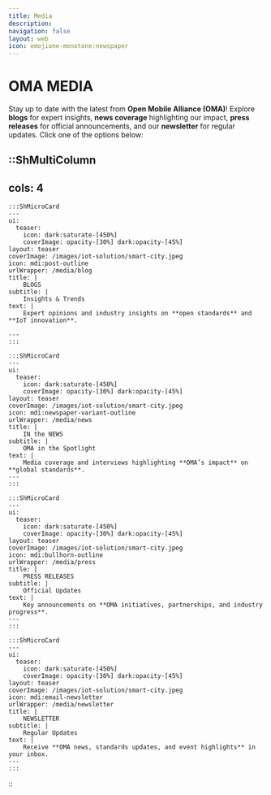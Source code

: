 ```yaml
---
title: Media
description:
navigation: false
layout: web
icon: emojione-monotone:newspaper
---
```


# OMA MEDIA

Stay up to date with the latest from **Open Mobile Alliance (OMA)**! Explore **blogs** for expert insights, **news coverage** highlighting our impact, **press releases** for official announcements, and our **newsletter** for regular updates. Click one of the options below:

::ShMultiColumn
---
cols: 4
---

    :::ShMicroCard
    ---
    ui:
      teaser:
        icon: dark:saturate-[450%]
        coverImage: opacity-[30%] dark:opacity-[45%]
    layout: teaser    
    coverImage: /images/iot-solution/smart-city.jpeg
    icon: mdi:post-outline
    urlWrapper: /media/blog
    title: |
        BLOGS
    subtitle: |
        Insights & Trends
    text: |
        Expert opinions and industry insights on **open standards** and **IoT innovation**.

    ---
    :::

    :::ShMicroCard
    ---
    ui:
      teaser:
        icon: dark:saturate-[450%]
        coverImage: opacity-[30%] dark:opacity-[45%]
    layout: teaser    
    coverImage: /images/iot-solution/smart-city.jpeg
    icon: mdi:newspaper-variant-outline
    urlWrapper: /media/news
    title: |
        IN the NEWS 
    subtitle: |
        OMA in the Spotlight
    text: |
        Media coverage and interviews highlighting **OMA’s impact** on **global standards**.
    ---
    :::

    :::ShMicroCard
    ---
    ui:
      teaser:
        icon: dark:saturate-[450%]
        coverImage: opacity-[30%] dark:opacity-[45%]
    layout: teaser    
    coverImage: /images/iot-solution/smart-city.jpeg
    icon: mdi:bullhorn-outline
    urlWrapper: /media/press
    title: |
        PRESS RELEASES
    subtitle: |
        Official Updates
    text: |
        Key announcements on **OMA initiatives, partnerships, and industry progress**.
    ---
    :::

    :::ShMicroCard
    ---
    ui:
      teaser:
        icon: dark:saturate-[450%]
        coverImage: opacity-[30%] dark:opacity-[45%]
    layout: teaser    
    coverImage: /images/iot-solution/smart-city.jpeg
    icon: mdi:email-newsletter
    urlWrapper: /media/newsletter
    title: |
        NEWSLETTER
    subtitle: |
        Regular Updates
    text: |
        Receive **OMA news, standards updates, and event highlights** in your inbox.
    ---
    :::

::